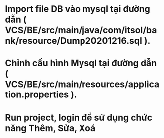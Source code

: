 # Import file DB vào mysql tại đường dẫn ( VCS/BE/src/main/java/com/itsol/bank/resource/Dump20201216.sql ).

# Chỉnh cấu hình Mysql tại đường dẫn ( VCS/BE/src/main/resources/application.properties ).

# Run project, login để sử dụng chức năng Thêm, Sửa, Xoá
